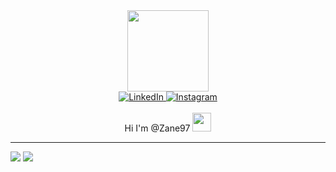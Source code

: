 <div id="header" align="center">
  <img src="https://media.giphy.com/media/O2PhyxtkFwCtUO6nen/giphy.gif" alt="" width="130"/>
</div>

<div id="links" align="center">
  <a href="https://linkedin.com/in/zane-jansen-van-vuuren-a0a351177">
    <img src="https://img.shields.io/badge/LinkedIn-blue?logo=linkedin&logoColor=white&style=for-the-badge" alt="LinkedIn"/>
  </a>
  <a href="https://instagram.com/zane_jvv/">
    <img src="https://img.shields.io/badge/Instagram-blueviolet?logo=instagram&logoColor=white&style=for-the-badge" alt="Instagram"/>
  </a>
</div>

<div id="views" align="center">
  <img src="https://komarev.com/ghpvc/?username=Zane97" alt=""/>
</div>

<div id="greet" align="center">
  <br/>
  Hi I'm @Zane97
  <image src="https://media.giphy.com/media/eNotYhz6gsoNBUzsUa/giphy.gif" alt="" width="30"/>
  <br/>
</div>

---

<img src="https://github-readme-stats.vercel.app/api/top-langs/?username=Zane97&theme=radical"/>

<img src="https://github-readme-stats.vercel.app/api?username=Zane97&show_icons=true&theme=radical"/>




<!---
Zane97/Zane97 is a ✨ special ✨ repository because its `README.md` (this file) appears on your GitHub profile.
You can click the Preview link to take a look at your changes.
--->
